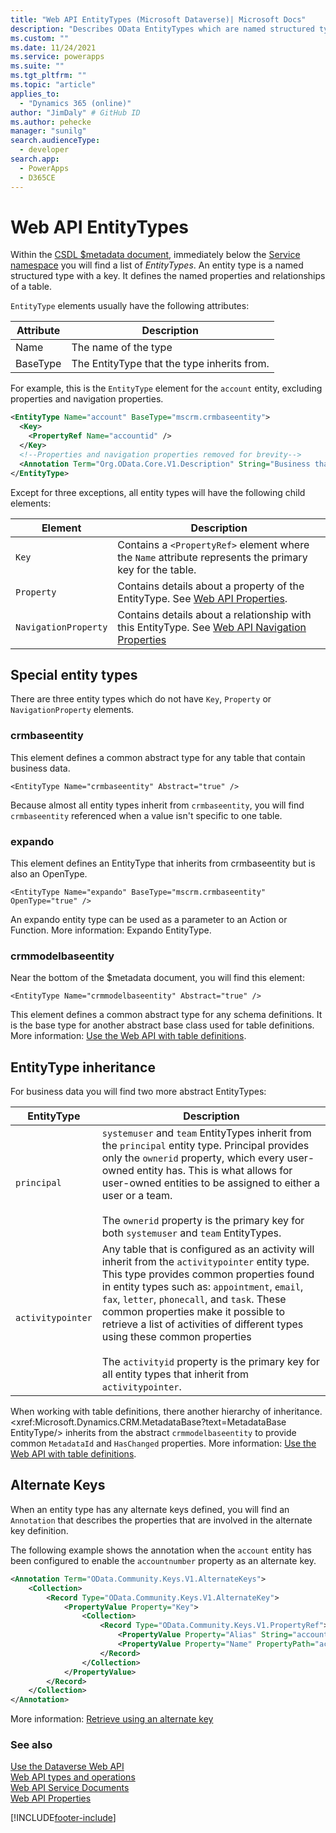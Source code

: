```yaml
---
title: "Web API EntityTypes (Microsoft Dataverse)| Microsoft Docs"
description: "Describes OData EntityTypes which are named structured types with a key. EntityTypes describe the data types available in Dataverse Web API."
ms.custom: ""
ms.date: 11/24/2021
ms.service: powerapps
ms.suite: ""
ms.tgt_pltfrm: ""
ms.topic: "article"
applies_to: 
  - "Dynamics 365 (online)" 
author: "JimDaly" # GitHub ID
ms.author: pehecke
manager: "sunilg"
search.audienceType: 
  - developer
search.app: 
  - PowerApps
  - D365CE
---
```

# Web API EntityTypes

Within the [CSDL $metadata document](web-api-service-documents.md#csdl-metadata-document), immediately below the [Service namespace](web-api-service-documents.md#service-namespace) you will find a list of *EntityTypes*. An entity type is a named structured type with a key. It defines the named properties and relationships of a table.

`EntityType` elements usually have the following attributes:

|Attribute  |Description  |
|---------|---------|
|Name     |The name of the type|
|BaseType |The EntityType that the type inherits from.|

For example, this is the `EntityType` element for the `account` entity, excluding properties and navigation properties.

```xml
<EntityType Name="account" BaseType="mscrm.crmbaseentity">  
  <Key>  
    <PropertyRef Name="accountid" />  
  </Key>  
  <!--Properties and navigation properties removed for brevity-->  
  <Annotation Term="Org.OData.Core.V1.Description" String="Business that represents a customer or potential customer. The company that is billed in business transactions." />  
</EntityType>  
```

Except for three exceptions, all entity types will have the following child elements:

|Element  |Description  |
|---------|---------|
|`Key`|Contains a `<PropertyRef>` element where the `Name` attribute represents the primary key for the table.|
|`Property`|Contains details about a property of the EntityType. See [Web API Properties](web-api-properties.md).|
|`NavigationProperty`|Contains details about a relationship with this EntityType. See [Web API Navigation Properties](web-api-navigation-properties.md)|

## Special entity types

There are three entity types which do not have `Key`, `Property` or `NavigationProperty` elements.

### crmbaseentity

This element defines a common abstract type for any table that contain business data.

`<EntityType Name="crmbaseentity" Abstract="true" />`

Because almost all entity types inherit from `crmbaseentity`, you will find `crmbaseentity` referenced when a value isn't specific to one table.

### expando

This element defines an EntityType that inherits from crmbaseentity but is also an OpenType.

`<EntityType Name="expando" BaseType="mscrm.crmbaseentity" OpenType="true" />`

An expando entity type can be used as a parameter to an Action or Function. More information: Expando EntityType.

### crmmodelbaseentity

Near the bottom of the $metadata document, you will find this element:

`<EntityType Name="crmmodelbaseentity" Abstract="true" />`

This element defines a common abstract type for any schema definitions. It is the base type for another abstract base class used for table definitions. More information: [Use the Web API with table definitions](use-web-api-metadata.md).

## EntityType inheritance

For business data you will find two more abstract EntityTypes:

|EntityType  |Description  |
|---------|---------|
|`principal`|`systemuser` and `team` EntityTypes inherit from the `principal` entity type. Principal provides only the `ownerid` property, which every user-owned entity has. This is what allows for user-owned entities to be assigned to either a user or a team. <br /><br />  The `ownerid` property is the primary key for both `systemuser` and `team` EntityTypes.|
|`activitypointer`|Any table that is configured as an activity will inherit from the `activitypointer` entity type. This type provides common properties found in entity types such as: `appointment`, `email`, `fax`, `letter`, `phonecall`, and `task`. These common properties make it possible to retrieve a list of activities of different types using these common properties<br /> <br /> The `activityid` property is the primary key for all entity types that inherit from `activitypointer`.|

When working with table definitions, there another hierarchy of inheritance. <xref:Microsoft.Dynamics.CRM.MetadataBase?text=MetadataBase EntityType/> inherits from the abstract `crmmodelbaseentity` to provide common `MetadataId` and `HasChanged` properties. More information: [Use the Web API with table definitions](use-web-api-metadata.md).

## Alternate Keys

When an entity type has any alternate keys defined, you will find an `Annotation` that describes the properties that are involved in the alternate key definition.

The following example shows the annotation when the `account` entity has been configured to enable the `accountnumber` property as an alternate key.

```xml
<Annotation Term="OData.Community.Keys.V1.AlternateKeys">
    <Collection>
        <Record Type="OData.Community.Keys.V1.AlternateKey">
            <PropertyValue Property="Key">
                <Collection>
                    <Record Type="OData.Community.Keys.V1.PropertyRef">
                        <PropertyValue Property="Alias" String="accountnumber" />
                        <PropertyValue Property="Name" PropertyPath="accountnumber" />
                    </Record>
                </Collection>
            </PropertyValue>
        </Record>
    </Collection>
</Annotation>
```

More information: [Retrieve using an alternate key](retrieve-entity-using-web-api.md#retrieve-using-an-alternate-key)

<!-- 
TODO:
Use Alternate Keys
o	Update using an alternate key
o	Delete using an alternate key
o	Reference a record using alternate key in a Function
o	Reference a record using an alternate key in an Action
-->

### See also  

[Use the Dataverse Web API](overview.md)<br />
[Web API types and operations](web-api-types-operations.md)<br />
[Web API Service Documents](web-api-service-documents.md)<br />
[Web API Properties](web-api-properties.md)<br />


[!INCLUDE[footer-include](../../../includes/footer-banner.md)]